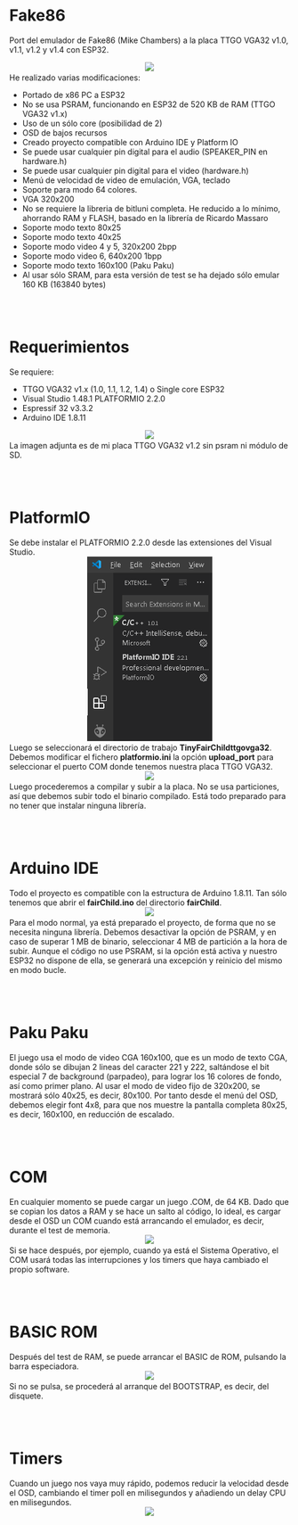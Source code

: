 
# Fake86
Port del emulador de Fake86 (Mike Chambers) a la placa TTGO VGA32 v1.0, v1.1, v1.2 y v1.4 con ESP32.
<br>
<center><img src='https://raw.githubusercontent.com/rpsubc8/ESP32TinyFake86/main/preview/pakupaku.gif'></center>
He realizado varias modificaciones:
<ul>
 <li>Portado de x86 PC a ESP32</li>
 <li>No se usa PSRAM, funcionando en ESP32 de 520 KB de RAM (TTGO VGA32 v1.x)</li> 
 <li>Uso de un sólo core (posibilidad de 2)</li>
 <li>OSD de bajos recursos</li>
 <li>Creado proyecto compatible con Arduino IDE y Platform IO</li>
 <li>Se puede usar cualquier pin digital para el audio (SPEAKER_PIN en hardware.h)</li>
 <li>Se puede usar cualquier pin digital para el video (hardware.h)</li> 
 <li>Menú de velocidad de video de emulación, VGA, teclado</li>
 <li>Soporte para modo 64 colores.</li>    
 <li>VGA 320x200</li>
 <li>No se requiere la libreria de bitluni completa. He reducido a lo mínimo, ahorrando RAM y FLASH, basado en la librería de Ricardo Massaro</li>
 <li>Soporte modo texto 80x25</li>
 <li>Soporte modo texto 40x25</li>
 <li>Soporte modo video 4 y 5, 320x200 2bpp</li>
 <li>Soporte modo video 6, 640x200 1bpp</li>
 <li>Soporte modo texto 160x100 (Paku Paku)</li>
 <li>Al usar sólo SRAM, para esta versión de test se ha dejado sólo emular 160 KB (163840 bytes)</li>
</ul> 


<br><br>
<h1>Requerimientos</h1>
Se requiere:
 <ul>
  <li>TTGO VGA32 v1.x (1.0, 1.1, 1.2, 1.4) o Single core ESP32</li>
  <li>Visual Studio 1.48.1 PLATFORMIO 2.2.0</li>
  <li>Espressif 32 v3.3.2</li>
  <li>Arduino IDE 1.8.11</li>
 </ul>
<center><img src='https://raw.githubusercontent.com/rpsubc8/ESP32TinyFake86/main/preview/ttgovga32v12.jpg'></center>
La imagen adjunta es de mi placa TTGO VGA32 v1.2 sin psram ni módulo de SD.
<br>


<br><br>
<h1>PlatformIO</h1>
Se debe instalar el PLATFORMIO 2.2.0 desde las extensiones del Visual Studio.
<center><img src='https://raw.githubusercontent.com/rpsubc8/ESP32TinyFairChild/main/preview/previewPlatformIOinstall.gif'></center>
Luego se seleccionará el directorio de trabajo <b>TinyFairChildttgovga32</b>.
Debemos modificar el fichero <b>platformio.ini</b> la opción <b>upload_port</b> para seleccionar el puerto COM donde tenemos nuestra placa TTGO VGA32.
<center><img src='https://raw.githubusercontent.com/rpsubc8/ESP32TinyFake86/main/preview/previewPlatformIO.gif'></center>
Luego procederemos a compilar y subir a la placa. No se usa particiones, así que debemos subir todo el binario compilado.
Está todo preparado para no tener que instalar ninguna librería.


<br><br>
<h1>Arduino IDE</h1>
Todo el proyecto es compatible con la estructura de Arduino 1.8.11.
Tan sólo tenemos que abrir el <b>fairChild.ino</b> del directorio <b>fairChild</b>.
<center><img src='https://raw.githubusercontent.com/rpsubc8/ESP32TinyFake86/main/preview/previewArduinoIDEpreferences.gif'></center>
Para el modo normal, ya está preparado el proyecto, de forma que no se necesita ninguna librería. 
Debemos desactivar la opción de PSRAM, y en caso de superar 1 MB de binario, seleccionar 4 MB de partición a la hora de subir. Aunque el código no use PSRAM, si la opción está activa y nuestro ESP32 no dispone de ella, se generará una excepción y reinicio del mismo en modo bucle.



<br><br>
<h1>Paku Paku</h1>
El juego usa el modo de video CGA 160x100, que es un modo de texto CGA, donde sólo se dibujan 2 lineas del caracter 221 y 222, saltándose el bit especial 7 de background (parpadeo), para lograr los 16 colores de fondo, así como primer plano.
Al usar el modo de video fijo de 320x200, se mostrará sólo 40x25, es decir, 80x100. Por tanto desde el menú del OSD, debemos elegir font 4x8, para que nos muestre la pantalla completa 80x25, es decir, 160x100, en reducción de escalado.


<br><br>
<h1>COM</h1>
En cualquier momento se puede cargar un juego .COM, de 64 KB. Dado que se copian los datos a RAM y se hace un salto al código, lo ideal, es cargar desde el OSD un COM cuando está arrancando el emulador, es decir, durante el test de memoria.
<center><img src='https://raw.githubusercontent.com/rpsubc8/ESP32TinyFake86/main/preview/previewBoot.gif'></center>
Si se hace después, por ejemplo, cuando ya está el Sistema Operativo, el COM usará todas las interrupciones y los timers que haya cambiado el propio software.


<br><br>
<h1>BASIC ROM</h1>
Después del test de RAM, se puede arrancar el BASIC de ROM, pulsando la barra especiadora.
<center><img src='https://raw.githubusercontent.com/rpsubc8/ESP32TinyFake86/main/preview/previewBASIC.gif'></center>
Si no se pulsa, se procederá al arranque del BOOTSTRAP, es decir, del disquete.



<br><br>
<h1>Timers</h1>
Cuando un juego nos vaya muy rápido, podemos reducir la velocidad desde el OSD, cambiando el timer poll en milisegundos y añadiendo un delay CPU en milisegundos.
<center><img src='https://raw.githubusercontent.com/rpsubc8/ESP32TinyFake86/main/preview/previewDigger.gif'></center>

